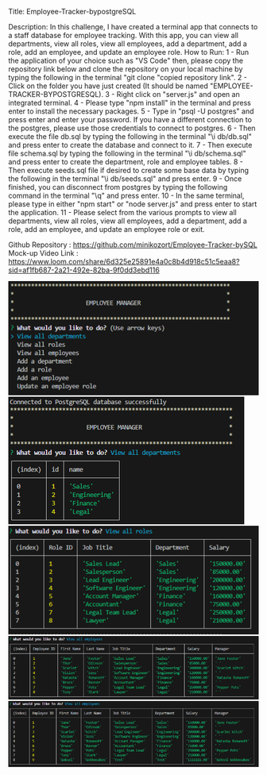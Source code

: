 Title: 
Employee-Tracker-bypostgreSQL


Description:
In this challenge, I have created a terminal app that connects to a staff database for employee tracking. With this app, you can view all departments, view all roles, view all employees, add a department, add a role, add an employee, and update an employee role.
How to Run:
1 - Run the application of your choice such as "VS Code" then, please copy the repository link below and clone the repository on your local machine by typing the following in the terminal "git clone "copied repository link".
2 - Click on the folder you have just created (It should be named "EMPLOYEE-TRACKER-BYPOSTGRESQL).
3 - Right click on "server.js" and open an integrated terminal. 
4 - Please type "npm install" in the terminal and press enter to install the necessary packages. 
5 - Type in "psql -U postgres" and press enter and enter your password. If you have a different connection to the postgres, please use those credentials to connect to postgres. 
6 - Then execute the file db.sql by typing the following in the terminal  "\i db/db.sql" and press enter to create the database and connect to it. 
7 - Then execute file schema.sql by typing the following in the terminal "\i db/schema.sql" and press enter to create the department, role and employee tables.
8 - Then execute seeds.sql file if desired to create some base data by typing the following in the terminal "\i db/seeds.sql" and press enter. 
9 - Once finished, you can disconnect from postgres by typing the following command in the terminal "\q" and press enter. 
10 - In the same terminal, please type in either "npm start" or "node server.js" and press enter to start the application.
11 - Please select from the various prompts to view all departments, view all roles, view all employees, add a department, add a role, add an employee, and update an employee role or exit. 

Github Repository : https://github.com/minikozort/Employee-Tracker-bySQL
Mock-up Video Link : https://www.loom.com/share/6d325e25891e4a0c8b4d918c51c5eaa8?sid=af1fb687-2a21-492e-82ba-9f0dd3ebd116

![alt text](./Pics/Employee-tracker-mainpage.PNG)
![alt text](./Pics/Employee-tracker-departments.PNG)
![alt text](./Pics/Employee-tracker-roles.PNG)
![alt text](./Pics/Employee-tracker-employees.PNG)
![alt text](./Pics/Employee-tracker-employeesafteraddition.PNG)